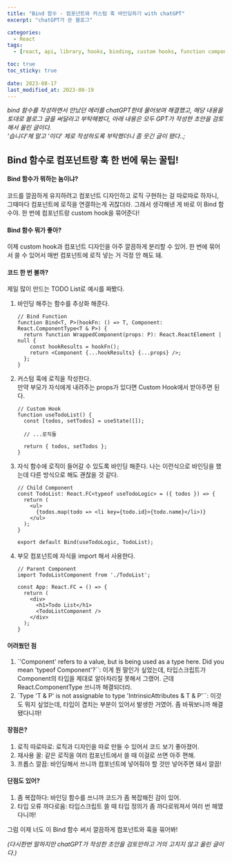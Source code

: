 ```yaml
---
title: "Bind 함수 - 컴포넌트와 커스텀 훅 바인딩하기 with chatGPT"
excerpt: "chatGPT가 쓴 블로그"

categories:
  - React
tags:
  - [react, api, library, hooks, binding, custom hooks, function component, chatGPT]

toc: true
toc_sticky: true
 
date: 2023-08-17
last_modified_at: 2023-08-19
---
```


*bind 함수를 작성하면서 만났던 에러를 chatGPT한테 물어보며 해결했고, 해당 내용을 토대로 블로그 글을 써달라고 부탁해봤다, 아래 내용은 모두 GPT가 작성한 초안을 검토해서 올린 글이다.*     
*'습니다'체 말고 '이다' 체로 작성하도록 부탁했더니 좀 웃긴 글이 됐다..;*

## Bind 함수로 컴포넌트랑 훅 한 번에 묶는 꿀팁!
#### Bind 함수가 뭐하는 놈이냐?
코드를 깔끔하게 유지하려고 컴포넌트 디자인하고 로직 구현하는 걸 따로따로 하자니, 그때마다 컴포넌트에 로직을 연결하는게 귀찮더라. 그래서 생각해낸 게 바로 이 Bind 함수야. 한 번에 컴포넌트랑 custom hook을 묶어준다!

#### Bind 함수 뭐가 좋아?
이제 custom hook과 컴포넌트 디자인을 아주 깔끔하게 분리할 수 있어. 한 번에 묶어서 쓸 수 있어서 매번 컴포넌트에 로직 넣는 거 걱정 안 해도 돼.

#### 코드 한 번 볼까?
제일 많이 만드는 TODO List로 예시를 짜봤다.
1. 바인딩 해주는 함수를 추상화 해준다.

    ```tsx
    // Bind Function
    function Bind<T, P>(hookFn: () => T, Component: React.ComponentType<T & P>) {
      return function WrappedComponent(props: P): React.ReactElement | null {
        const hookResults = hookFn();
        return <Component {...hookResults} {...props} />;
      };
    }
    ```
  
2. 커스텀 훅에 로직을 작성한다.    
    만약 부모가 자식에게 내려주는 props가 있다면 Custom Hook에서 받아주면 된다.
   
    ```tsx
    // Custom Hook
    function useTodoList() {
      const [todos, setTodos] = useState([]);
    
      // ...로직들
    
      return { todos, setTodos };
    }
    ```

3. 자식 함수에 로직이 들어갈 수 있도록 바인딩 해준다.
   나는 이런식으로 바인딩을 했는데 다른 방식으로 해도 괜찮을 것 같다.

    ```tsx
    // Child Component
    const TodoList: React.FC<typeof useTodoLogic> = ({ todos }) => {
      return (
        <ul>
          {todos.map(todo => <li key={todo.id}>{todo.name}</li>)}
        </ul>
      );
    }
    
    export default Bind(useTodoLogic, TodoList);
    ```

4. 부모 컴포넌트에 자식을 import 해서 사용한다.
   
    ```tsx
    // Parent Component
    import TodoListComponent from './TodoList';

    const App: React.FC = () => {
      return (
        <div>
          <h1>Todo List</h1>
          <TodoListComponent />
        </div>
      );
    }
    ```

#### 어려웠던 점
1. `'Component' refers to a value, but is being used as a type here. Did you mean 'typeof Component'?``: 이게 뭔 말인가 싶었는데, 타입스크립트가 Component의 타입을 제대로 알아차리질 못해서 그랬어. 근데 React.ComponentType 쓰니까 해결되더라.
1. `Type 'T & P' is not assignable to type 'IntrinsicAttributes & T & P'``: 이것도 뭐지 싶었는데, 타입이 겹치는 부분이 있어서 발생한 거였어. 좀 바꿔보니까 해결됐다니까!

#### 장점은?
1. 로직 따로따로: 로직과 디자인을 따로 만들 수 있어서 코드 보기 좋아졌어.
1. 재사용 꿀: 같은 로직을 여러 컴포넌트에서 쓸 때 이걸로 쓰면 아주 편해.
1. 프롭스 깔끔: 바인딩해서 쓰니까 컴포넌트에 넣어줘야 할 것만 넣어주면 돼서 깔끔!

#### 단점도 있어?
1. 좀 복잡하다: 바인딩 함수를 쓰니까 코드가 좀 복잡해진 감이 있어.
1. 타입 오류 까다로움: 타입스크립트 쓸 때 타입 정의가 좀 까다로워져서 여러 번 헤맸다니까!
     

그럼 이제 너도 이 Bind 함수 써서 깔끔하게 컴포넌트와 훅을 묶어봐!

*(다시한번 말하지만 chatGPT가 작성한 초안을 검토만하고 거의 고치지 않고 올린 글이다.)*